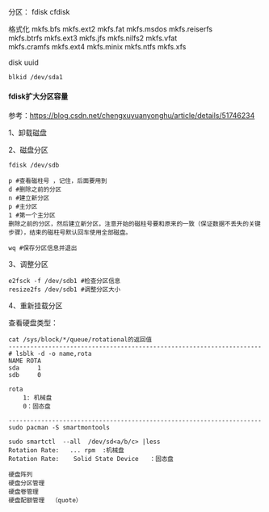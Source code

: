 分区：
fdisk 
cfdisk


格式化
mkfs.bfs       mkfs.ext2      mkfs.fat       mkfs.msdos     mkfs.reiserfs  
mkfs.btrfs     mkfs.ext3      mkfs.jfs       mkfs.nilfs2    mkfs.vfat      
mkfs.cramfs    mkfs.ext4      mkfs.minix     mkfs.ntfs      mkfs.xfs 



disk uuid

`blkid /dev/sda1`





####  fdisk扩大分区容量

参考：<https://blog.csdn.net/chengxuyuanyonghu/article/details/51746234>

1、卸载磁盘

2、磁盘分区

```
fdisk /dev/sdb

p #查看磁柱号 ，记住，后面要用到
d #删除之前的分区
n #建立新分区
p #主分区
1 #第一个主分区
删除之前的分区，然后建立新分区，注意开始的磁柱号要和原来的一致（保证数据不丢失的关键步骤），结束的磁柱号默认回车使用全部磁盘。

wq #保存分区信息并退出
```

3、调整分区

```
e2fsck -f /dev/sdb1 #检查分区信息
resize2fs /dev/sdb1 #调整分区大小
```

4、重新挂载分区





查看硬盘类型：

```
cat /sys/block/*/queue/rotational的返回值
----------------------------------------------------------------------
# lsblk -d -o name,rota
NAME ROTA
sda     1
sdb     0

rota
	1: 机械盘
	0：固态盘

----------------------------------------------------------------------
sudo pacman -S smartmontools

sudo smartctl  --all  /dev/sd<a/b/c> |less
Rotation Rate:   ... rpm  :机械盘
Rotation Rate:    Solid State Device   ：固态盘

```





```
硬盘阵列
硬盘分区管理
硬盘卷管理
硬盘配额管理  （quote）
```

